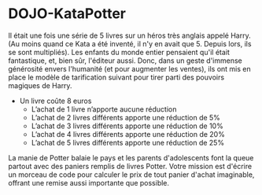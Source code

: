 # DOJO-KataPotter

Il était une fois une série de 5 livres sur un héros très anglais appelé Harry. (Au moins quand ce Kata a été inventé, il n'y en avait que 5. Depuis lors, ils se sont multipliés).
Les enfants du monde entier pensaient qu'il était fantastique, et, bien sûr, l'éditeur aussi.
Donc, dans un geste d'immense générosité envers l'humanité (et pour augmenter les ventes), ils ont mis en place le modèle de tarification suivant pour tirer parti des pouvoirs magiques de Harry.

- Un livre coûte 8 euros
  - L’achat de 1 livre n’apporte aucune réduction
  - L’achat de 2 livres différents apporte une réduction de 5%
  - L’achat de 3 livres différents apporte une réduction de 10%
  - L’achat de 4 livres différents apporte une réduction de 20%
  - L’achat de 5 livres différents apporte une réduction de 25%

La manie de Potter balaie le pays et les parents d'adolescents font la queue partout avec des paniers remplis de livres Potter.
Votre mission est d'écrire un morceau de code pour calculer le prix de tout panier d'achat imaginable, offrant une remise aussi importante que possible.
